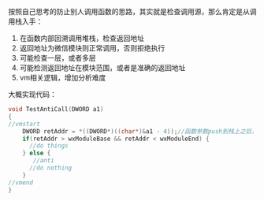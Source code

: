 按照自己思考的防止别人调用函数的思路，其实就是检查调用源，那么肯定是从调用栈入手：

1. 在函数内部回溯调用堆栈，检查返回地址
2. 返回地址为微信模块则正常调用，否则拒绝执行
3. 可能检查一层，或者多层
4. 可能检测返回地址在模块范围，或者是准确的返回地址
5. vm相关逻辑，增加分析难度


大概实现代码：

```C++
void TestAntiCall(DWORD a1)
{
//vmstart
    DWORD retAddr = *((DWORD*)((char*)&a1 - 4));//函数参数push到栈上之后，会把下一个要执行的指令地址压入栈中
    if(retAddr > wxModuleBase && retAddr < wxModuleEnd) {
      //do things
    } else {
       //anti
      //do nothing
    }
//vmend
}
```
